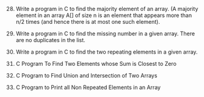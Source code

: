 28. Write a program in C to find the majority element of an array.
(A majority element in an array A[] of size n is an element that appears more than n/2 times 
(and hence there is at most one such element).

29. Write a program in C to find the missing number in a given array. There are no duplicates in 
the list.

30. Write a program in C to find the two repeating elements in a given array.









39. C Program To Find Two Elements whose Sum is Closest to Zero

40. C Program to Find Union and Intersection of Two Arrays

41. C Program to Print all Non Repeated Elements in an Array
